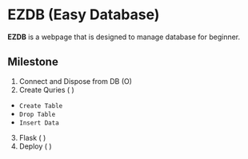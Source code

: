 # EZDB (Easy Database)

**EZDB** is a webpage that is designed to manage database for beginner.

## Milestone

1. Connect and Dispose from DB (O)
2. Create Quries ( )
- `Create Table`
- `Drop Table` 
- `Insert Data`
3. Flask ( )
4. Deploy ( )